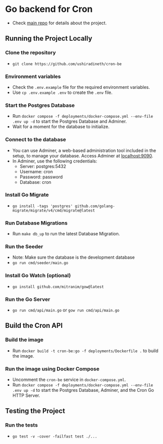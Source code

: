 # Go backend for Cron

- Check [main repo](https://github.com/ushiradineth/cron) for details about the project.

## Running the Project Locally

### Clone the repository

- `git clone https://github.com/ushiradineth/cron-be`

### Environment variables

- Check the `.env.example` file for the required environment variables.
- Use `cp .env.example .env` to create the `.env` file.

### Start the Postgres Database

- Run `docker compose -f deployments/docker-compose.yml --env-file .env up -d` to start the Postgres Database and Adminer.
- Wait for a moment for the database to initialize.

### Connect to the database

- You can use Adminer, a web-based administration tool included in the setup, to manage your database. Access Adminer at [localhost:9090](http://localhost:9090).
- In Adminer, use the following credentials:
  - Server: postgres:5432
  - Username: cron
  - Password: password
  - Database: cron

### Install Go Migrate

- `go install -tags 'postgres' github.com/golang-migrate/migrate/v4/cmd/migrate@latest`

### Run Database Migrations

- Run `make db_up` to run the latest Database Migration.

### Run the Seeder

- Note: Make sure the database is the development database
- `go run cmd/seeder/main.go`

### Install Go Watch (optional)

- `go install github.com/mitranim/gow@latest`

### Run the Go Server

- `go run cmd/api/main.go` or `gow run cmd/api/main.go`

## Build the Cron API

### Build the image

- Run `docker build -t cron-be:go -f deployments/Dockerfile .` to build the image.

### Run the image using Docker Compose

- Uncomment the `cron-be` service in `docker-compose.yml`.
- Run `docker compose -f deployments/docker-compose.yml --env-file .env up -d` to start the Postgres Database, Adminer, and the Cron Go HTTP Server.

## Testing the Project

### Run the tests

- `go test -v -cover -failfast test ./...`
